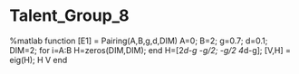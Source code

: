 # Talent_Group_8
%matlab 
function [E1] = Pairing(A,B,g,d,DIM)
A=0;
B=2;
g=0.7;
d=0.1;
DIM=2;
for i=A:B
    H=zeros(DIM,DIM);
end
H=[2*d-g -g/2; -g/2 4*d-g];
[V,H] = eig(H);
H
V
end
